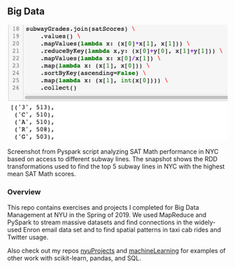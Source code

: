 ## Big Data

<p align="center">
  <img src="data/spark_sample.png" width="600">
</p>

Screenshot from Pyspark script analyzing SAT Math performance in NYC based on access to different subway lines. The snapshot shows the RDD transformations used to find the top 5 subway lines in NYC with the highest mean SAT Math scores.

### Overview

This repo contains exercises and projects I completed for Big Data Management at NYU in the Spring of 2019. We used MapReduce and PySpark to stream massive datasets and find connections in the widely-used Enron email data set and to find spatial patterns in taxi cab rides and Twitter usage.

Also check out my repos [nyuProjects](https://github.com/seeess1/nyuProjects "nyuProjects") and [machineLearning](https://github.com/seeess1/machineLearning "machineLearning") for examples of other work with scikit-learn, pandas, and SQL.